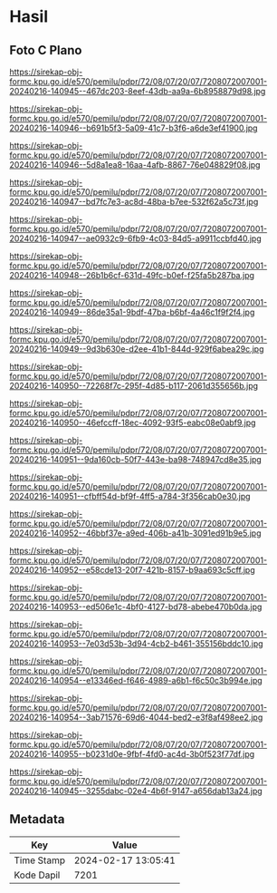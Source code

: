 # Hasil

## Foto C Plano

https://sirekap-obj-formc.kpu.go.id/e570/pemilu/pdpr/72/08/07/20/07/7208072007001-20240216-140945--467dc203-8eef-43db-aa9a-6b8958879d98.jpg

https://sirekap-obj-formc.kpu.go.id/e570/pemilu/pdpr/72/08/07/20/07/7208072007001-20240216-140946--b691b5f3-5a09-41c7-b3f6-a6de3ef41900.jpg

https://sirekap-obj-formc.kpu.go.id/e570/pemilu/pdpr/72/08/07/20/07/7208072007001-20240216-140946--5d8a1ea8-16aa-4afb-8867-76e048829f08.jpg

https://sirekap-obj-formc.kpu.go.id/e570/pemilu/pdpr/72/08/07/20/07/7208072007001-20240216-140947--bd7fc7e3-ac8d-48ba-b7ee-532f62a5c73f.jpg

https://sirekap-obj-formc.kpu.go.id/e570/pemilu/pdpr/72/08/07/20/07/7208072007001-20240216-140947--ae0932c9-6fb9-4c03-84d5-a9911ccbfd40.jpg

https://sirekap-obj-formc.kpu.go.id/e570/pemilu/pdpr/72/08/07/20/07/7208072007001-20240216-140948--26b1b6cf-631d-49fc-b0ef-f25fa5b287ba.jpg

https://sirekap-obj-formc.kpu.go.id/e570/pemilu/pdpr/72/08/07/20/07/7208072007001-20240216-140949--86de35a1-9bdf-47ba-b6bf-4a46c1f9f2f4.jpg

https://sirekap-obj-formc.kpu.go.id/e570/pemilu/pdpr/72/08/07/20/07/7208072007001-20240216-140949--9d3b630e-d2ee-41b1-844d-929f6abea29c.jpg

https://sirekap-obj-formc.kpu.go.id/e570/pemilu/pdpr/72/08/07/20/07/7208072007001-20240216-140950--72268f7c-295f-4d85-b117-2061d355656b.jpg

https://sirekap-obj-formc.kpu.go.id/e570/pemilu/pdpr/72/08/07/20/07/7208072007001-20240216-140950--46efccff-18ec-4092-93f5-eabc08e0abf9.jpg

https://sirekap-obj-formc.kpu.go.id/e570/pemilu/pdpr/72/08/07/20/07/7208072007001-20240216-140951--9da160cb-50f7-443e-ba98-748947cd8e35.jpg

https://sirekap-obj-formc.kpu.go.id/e570/pemilu/pdpr/72/08/07/20/07/7208072007001-20240216-140951--cfbff54d-bf9f-4ff5-a784-3f356cab0e30.jpg

https://sirekap-obj-formc.kpu.go.id/e570/pemilu/pdpr/72/08/07/20/07/7208072007001-20240216-140952--46bbf37e-a9ed-406b-a41b-3091ed91b9e5.jpg

https://sirekap-obj-formc.kpu.go.id/e570/pemilu/pdpr/72/08/07/20/07/7208072007001-20240216-140952--e58cde13-20f7-421b-8157-b9aa693c5cff.jpg

https://sirekap-obj-formc.kpu.go.id/e570/pemilu/pdpr/72/08/07/20/07/7208072007001-20240216-140953--ed506e1c-4bf0-4127-bd78-abebe470b0da.jpg

https://sirekap-obj-formc.kpu.go.id/e570/pemilu/pdpr/72/08/07/20/07/7208072007001-20240216-140953--7e03d53b-3d94-4cb2-b461-355156bddc10.jpg

https://sirekap-obj-formc.kpu.go.id/e570/pemilu/pdpr/72/08/07/20/07/7208072007001-20240216-140954--e13346ed-f646-4989-a6b1-f6c50c3b994e.jpg

https://sirekap-obj-formc.kpu.go.id/e570/pemilu/pdpr/72/08/07/20/07/7208072007001-20240216-140954--3ab71576-69d6-4044-bed2-e3f8af498ee2.jpg

https://sirekap-obj-formc.kpu.go.id/e570/pemilu/pdpr/72/08/07/20/07/7208072007001-20240216-140955--b0231d0e-9fbf-4fd0-ac4d-3b0f523f77df.jpg

https://sirekap-obj-formc.kpu.go.id/e570/pemilu/pdpr/72/08/07/20/07/7208072007001-20240216-140945--3255dabc-02e4-4b6f-9147-a656dab13a24.jpg


## Metadata

| Key        | Value               |
| ---------- | ------------------- |
| Time Stamp | 2024-02-17 13:05:41 |
| Kode Dapil | 7201                |



